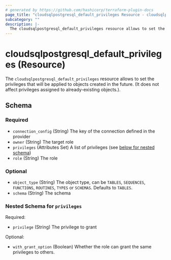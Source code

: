 ```yaml
---
# generated by https://github.com/hashicorp/terraform-plugin-docs
page_title: "cloudsqlpostgresql_default_privileges Resource - cloudsqlpostgresql"
subcategory: ""
description: |-
  The cloudsqlpostgresql_default_privileges resource allows to set the privileges that will be applied to objects created in the future. (It does not affect privileges assigned to already-existing objects.).
---
```


# cloudsqlpostgresql_default_privileges (Resource)

The `cloudsqlpostgresql_default_privileges` resource allows to set the privileges that will be applied to objects created in the future. (It does not affect privileges assigned to already-existing objects.).



<!-- schema generated by tfplugindocs -->
## Schema

### Required

- `connection_config` (String) The key of the connection defined in the provider
- `owner` (String) The target role
- `privileges` (Attributes Set) A list of privileges (see [below for nested schema](#nestedatt--privileges))
- `role` (String) The role

### Optional

- `object_type` (String) The object type, can be `TABLES`, `SEQUENCES`, `FUNCTIONS`, `ROUTINES`, `TYPES` or `SCHEMAS`. Defaults to `TABLES`.
- `schema` (String) The schema

<a id="nestedatt--privileges"></a>
### Nested Schema for `privileges`

Required:

- `privilege` (String) The privilege to grant

Optional:

- `with_grant_option` (Boolean) Whether the role can grant the same privileges to others.
